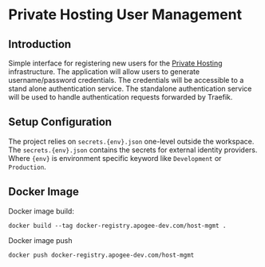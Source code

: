 # Private Hosting User Management

## Introduction

Simple interface for registering new users for the [Private Hosting](http://apogee-dev.com/projects/self-hosting/) infrastructure. The application will allow users to generate username/password credentials. The credentials will be accessible to a stand alone authentication service. The standalone authentication service will be used to handle authentication requests forwarded by Traefik.

## Setup Configuration

The project relies on `secrets.{env}.json` one-level outside the workspace. The `secrets.{env}.json` contains the secrets for external identity providers. Where `{env}` is environment specific keyword like `Development` or `Production`.

## Docker Image

Docker image build:

`docker build --tag docker-registry.apogee-dev.com/host-mgmt .`

Docker image push

`docker push docker-registry.apogee-dev.com/host-mgmt`